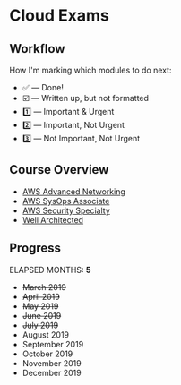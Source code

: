
# Cloud Exams

## Workflow

How I'm marking which modules to do next:

* ✅ — Done!
* ☑️ — Written up, but not formatted
* 1️⃣ — Important & Urgent
* 2️⃣ — Important, Not Urgent
* 3️⃣ — Not Important, Not Urgent

## Course Overview

* [AWS Advanced Networking](https://learn.acloud.guru/course/aws-certified-advanced-networking-specialty/dashboard)
* [AWS SysOps Associate](https://learn.acloud.guru/course/aws-certified-sysops-administrator-associate-2019/dashboard)
* [AWS Security Specialty](https://acloud.guru/learn/aws-certified-security-specialty)
* [Well Architected](https://acloud.guru/learn/aws-well-architected-framework)

## Progress

ELAPSED MONTHS: **5**

- <s>March 2019</s>
- <s>April 2019</s>
- <s>May 2019</s>
- <s>June 2019</s>
- <s>July 2019</s>
- August 2019
- September 2019
- October 2019
- November 2019
- December 2019
